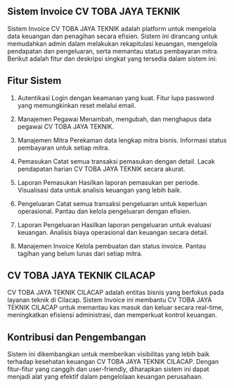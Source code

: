 ## Sistem Invoice CV TOBA JAYA TEKNIK
Sistem Invoice CV TOBA JAYA TEKNIK adalah platform untuk mengelola data keuangan dan penagihan secara efisien. Sistem ini dirancang untuk memudahkan admin dalam melakukan rekapitulasi keuangan, mengelola pendapatan dan pengeluaran, serta memantau status pembayaran mitra. Berikut adalah fitur dan deskripsi singkat yang tersedia dalam sistem ini:

## Fitur Sistem
1. Autentikasi
Login dengan keamanan yang kuat.
Fitur lupa password yang memungkinkan reset melalui email.

2. Manajemen Pegawai
Menambah, mengubah, dan menghapus data pegawai CV TOBA JAYA TEKNIK.

3. Manajemen Mitra
Perekaman data lengkap mitra bisnis.
Informasi status pembayaran untuk setiap mitra.

4. Pemasukan
Catat semua transaksi pemasukan dengan detail.
Lacak pendapatan harian CV TOBA JAYA TEKNIK secara akurat.

5. Laporan Pemasukan
Hasilkan laporan pemasukan per periode.
Visualisasi data untuk analisis keuangan yang lebih baik.

6. Pengeluaran
Catat semua transaksi pengeluaran untuk keperluan operasional.
Pantau dan kelola pengeluaran dengan efisien.

7. Laporan Pengeluaran
Hasilkan laporan pengeluaran untuk evaluasi keuangan.
Analisis biaya operasional dan keuangan secara detail.

8. Manajemen Invoice
Kelola pembuatan dan status invoice.
Pantau tagihan yang belum lunas dari setiap mitra.

## CV TOBA JAYA TEKNIK CILACAP
CV TOBA JAYA TEKNIK CILACAP adalah entitas bisnis yang berfokus pada layanan teknik di Cilacap. Sistem Invoice ini membantu CV TOBA JAYA TEKNIK CILACAP untuk memantau kas masuk dan keluar secara real-time, meningkatkan efisiensi administrasi, dan memperkuat kontrol keuangan.

## Kontribusi dan Pengembangan
Sistem ini dikembangkan untuk memberikan visibilitas yang lebih baik terhadap kesehatan keuangan CV TOBA JAYA TEKNIK CILACAP. Dengan fitur-fitur yang canggih dan user-friendly, diharapkan sistem ini dapat menjadi alat yang efektif dalam pengelolaan keuangan perusahaan.